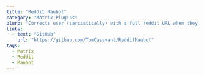 ```yaml
---
title: "Reddit Maubot"
category: "Matrix Plugins"
blurb: "Corrects user (sarcastically) with a full reddit URL when they enter an 'r/' subreddit"
links:
  - text: "GitHub"
    url: "https://github.com/TomCasavant/RedditMaubot"
tags:
  - Matrix
  - Reddit
  - Maubot
---
```

